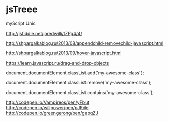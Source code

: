 # jsTreee

myScript Unic


http://jsfiddle.net/jaredwilli/tZPg4/4/

http://shpargalkablog.ru/2013/08/appendchild-removechild-javascript.html

http://shpargalkablog.ru/2013/09/hover-javascript.html

https://learn.javascript.ru/drag-and-drop-objects


document.documentElement.classList.add('my-awesome-class');

document.documentElement.classList.remove('my-awesome-class');

document.documentElement.classList.contains('my-awesome-class');


http://codepen.io/Vampireos/pen/yFbut
http://codepen.io/willpower/pen/pJKdej
http://codepen.io/greengerong/pen/gapqZJ
